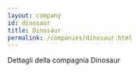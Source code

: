 ```yaml
---
layout: company
id: dinosaur
title: Dinosaur
permalink: /companies/dinosaur.html
---
```


Dettagli della compagnia Dinosaur